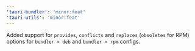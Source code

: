 ```yaml
---
'tauri-bundler': 'minor:feat'
'tauri-utils': 'minor:feat'
---
```


Added support for `provides`, `conflicts` and `replaces` (`obsoletes` for RPM) options for `bundler > deb` and `bundler > rpm` configs.